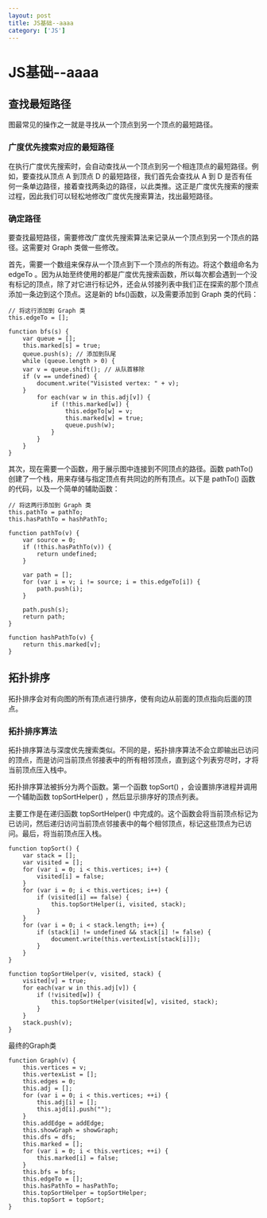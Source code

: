 ```yaml
---
layout: post
title: JS基础--aaaa 
category: ['JS'] 
---
```



# JS基础--aaaa 


## 查找最短路径

图最常见的操作之一就是寻找从一个顶点到另一个顶点的最短路径。

### 广度优先搜索对应的最短路径

在执行广度优先搜索时，会自动查找从一个顶点到另一个相连顶点的最短路径。例如，要查找从顶点 A 到顶点 D 的最短路径，我们首先会查找从 A 到 D 是否有任何一条单边路径，接着查找两条边的路径，以此类推。这正是广度优先搜索的搜索过程，因此我们可以轻松地修改广度优先搜索算法，找出最短路径。

### 确定路径

要查找最短路径，需要修改广度优先搜索算法来记录从一个顶点到另一个顶点的路径。这需要对 Graph 类做一些修改。

首先，需要一个数组来保存从一个顶点到下一个顶点的所有边。将这个数组命名为edgeTo 。因为从始至终使用的都是广度优先搜索函数，所以每次都会遇到一个没有标记的顶点，除了对它进行标记外，还会从邻接列表中我们正在探索的那个顶点添加一条边到这个顶点。这是新的 bfs()函数，以及需要添加到 Graph 类的代码：

```
// 将这行添加到 Graph 类
this.edgeTo = [];

function bfs(s) {
	var queue = [];
	this.marked[s] = true;
	queue.push(s); // 添加到队尾
	while (queue.length > 0) {
	var v = queue.shift(); // 从队首移除
	if (v == undefined) {
		document.write("Visisted vertex: " + v);
	}
		for each(var w in this.adj[v]) {
			if (!this.marked[w]) {
				this.edgeTo[w] = v;
				this.marked[w] = true;
				queue.push(w);
			}
		}
	}
}
```

其次，现在需要一个函数，用于展示图中连接到不同顶点的路径。函数 pathTo() 创建了一个栈，用来存储与指定顶点有共同边的所有顶点。以下是 pathTo() 函数的代码，以及一个简单的辅助函数：

```
// 将这两行添加到 Graph 类
this.pathTo = pathTo;
this.hasPathTo = hashPathTo;

function pathTo(v) {
	var source = 0;
	if (!this.hasPathTo(v)) {
		return undefined;
	}

	var path = [];
	for (var i = v; i != source; i = this.edgeTo[i]) {
		path.push(i);
	}

	path.push(s);
	return path;
}

function hashPathTo(v) {
	return this.marked[v];
}
```


## 拓扑排序

拓扑排序会对有向图的所有顶点进行排序，使有向边从前面的顶点指向后面的顶点。

### 拓扑排序算法

拓扑排序算法与深度优先搜索类似。不同的是，拓扑排序算法不会立即输出已访问的顶点，而是访问当前顶点邻接表中的所有相邻顶点，直到这个列表穷尽时，才将当前顶点压入栈中。


拓扑排序算法被拆分为两个函数。第一个函数 topSort() ，会设置排序进程并调用一个辅助函数 topSortHelper() ，然后显示排序好的顶点列表。

主要工作是在递归函数 topSortHelper() 中完成的。这个函数会将当前顶点标记为已访问，然后递归访问当前顶点邻接表中的每个相邻顶点，标记这些顶点为已访问。最后，将当前顶点压入栈。

```
function topSort() {
	var stack = [];
	var visited = [];
	for (var i = 0; i < this.vertices; i++) {
		visited[i] = false;
	}
	for (var i = 0; i < this.vertices; i++) {
		if (visited[i] == false) {
			this.topSortHelper(i, visited, stack);
		}
	}
	for (var i = 0; i < stack.length; i++) {
		if (stack[i] != undefined && stack[i] != false) {
			document.write(this.vertexList[stack[i]]);
		}
	}
}

function topSortHelper(v, visited, stack) {
	visited[v] = true;
	for each(var w in this.adj[v]) {
		if (!visited[w]) {
			this.topSortHelper(visited[w], visited, stack);
		}
	}
	stack.push(v);
}
```

最终的Graph类

```
function Graph(v) {
	this.vertices = v;
	this.vertexList = [];
	this.edges = 0;
	this.adj = [];
	for (var i = 0; i < this.vertices; ++i) {
		this.adj[i] = [];
		this.ajd[i].push("");
	}
	this.addEdge = addEdge;
	this.showGraph = showGraph;
	this.dfs = dfs;
	this.marked = [];
	for (var i = 0; i < this.vertices; ++i) {
		this.marked[i] = false;
	}
	this.bfs = bfs;
	this.edgeTo = [];
	this.hasPathTo = hasPathTo;
	this.topSortHelper = topSortHelper;
	this.topSort = topSort;
}

```







